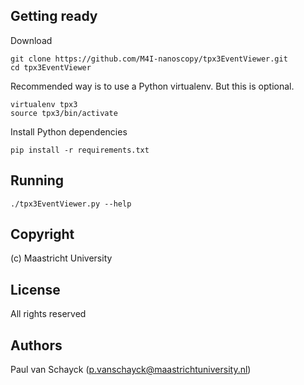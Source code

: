 ## Getting ready

Download

```
git clone https://github.com/M4I-nanoscopy/tpx3EventViewer.git
cd tpx3EventViewer
```

Recommended way is to use a Python virtualenv. But this is optional.

```
virtualenv tpx3
source tpx3/bin/activate
```

Install Python dependencies

```
pip install -r requirements.txt
```

## Running

```
./tpx3EventViewer.py --help
```

## Copyright

(c) Maastricht University

## License

All rights reserved

## Authors

Paul van Schayck (p.vanschayck@maastrichtuniversity.nl)